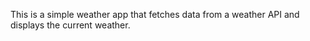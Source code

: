 
This is a simple weather app that fetches data from a weather API and displays the current weather.

